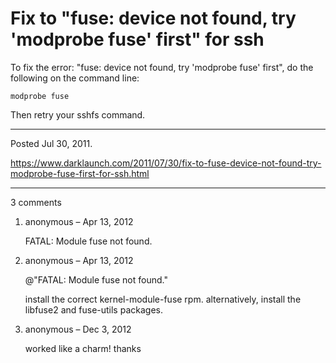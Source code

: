 # Fix to "fuse: device not found, try 'modprobe fuse' first" for ssh

To fix the error: "fuse: device not found, try 'modprobe fuse' first", do the following on the command line:

```
modprobe fuse
```

Then retry your sshfs command.

---

Posted Jul 30, 2011.

https://www.darklaunch.com/2011/07/30/fix-to-fuse-device-not-found-try-modprobe-fuse-first-for-ssh.html

---

3 comments

<ol><li><div>

anonymous &ndash; Apr 13, 2012<div>

FATAL: Module fuse not found.

</div></div></li><li><div>

anonymous &ndash; Apr 13, 2012<div>

@"FATAL: Module fuse not found."

install the correct kernel-module-fuse rpm. alternatively, install the libfuse2 and fuse-utils packages.

</div></div></li><li><div>

anonymous &ndash; Dec 3, 2012<div>

worked like a charm! thanks

</div></div></li></ol>
